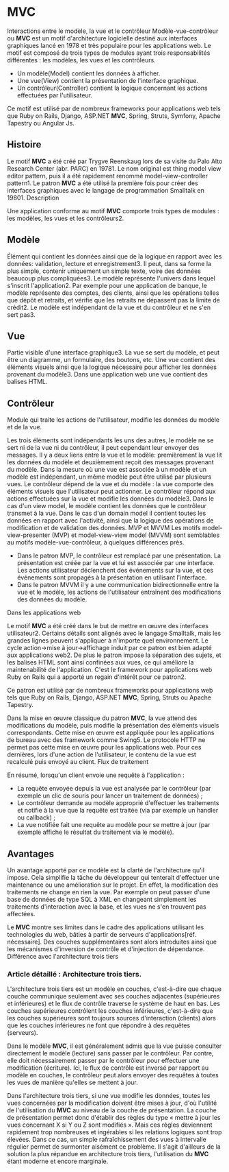 # **MVC**
Interactions entre le modèle, la vue et le contrôleur
Modèle-vue-contrôleur ou **MVC** est un motif d'architecture logicielle destiné aux interfaces graphiques lancé en 1978 et très populaire pour les applications web. Le motif est composé de trois types de modules ayant trois responsabilités différentes : les modèles, les vues et les contrôleurs.

- Un modèle(Model) contient les données à afficher.
- Une vue(View) contient la présentation de l'interface graphique.
- Un contrôleur(Controller) contient la logique concernant les actions effectuées par l'utilisateur.

Ce motif est utilisé par de nombreux frameworks pour applications web tels que Ruby on Rails, Django, ASP.NET **MVC**, Spring, Struts, Symfony, Apache Tapestry ou Angular Js.

## Histoire

Le motif **MVC** a été créé par Trygve Reenskaug lors de sa visite du Palo Alto Research Center (abr. PARC) en 19781. 
Le nom original est thing model view editor pattern, puis il a été rapidement renommé model-view-controller pattern1. 
Le patron **MVC** a été utilisé la première fois pour créer des interfaces graphiques avec le langage de programmation Smalltalk en 19801.
Description

Une application conforme au motif **MVC** comporte trois types de modules : les modèles, les vues et les contrôleurs2.

## Modèle
Élément qui contient les données ainsi que de la logique en rapport avec les données: validation, lecture et enregistrement3. Il peut, dans sa forme la plus simple, contenir uniquement un simple texte, voire des données beaucoup plus compliquées3. Le modèle représente l'univers dans lequel s'inscrit l'application2. Par exemple pour une application de banque, le modèle représente des comptes, des clients, ainsi que les opérations telles que dépôt et retraits, et vérifie que les retraits ne dépassent pas la limite de crédit2. Le modèle est indépendant de la vue et du contrôleur et ne s'en sert pas3.

## Vue
Partie visible d'une interface graphique3. La vue se sert du modèle, et peut être un diagramme, un formulaire, des boutons, etc. 
Une vue contient des éléments visuels ainsi que la logique nécessaire pour afficher les données provenant du modèle3. 
Dans une application web une vue contient des balises HTML.

## Contrôleur
Module qui traite les actions de l'utilisateur, modifie les données du modèle et de la vue.

Les trois éléments sont indépendants les uns des autres, le modèle ne se sert ni de la vue ni du contrôleur, il peut cependant leur envoyer des messages. 
Il y a deux liens entre la vue et le modèle: premièrement la vue lit les données du modèle et deuxièmement reçoit des messages provenant du modèle. 
Dans la mesure où une vue est associée à un modèle et un modèle est indépendant, un même modèle peut être utilisé par plusieurs vues.
Le contrôleur dépend de la vue et du modèle : la vue comporte des éléments visuels que l'utilisateur peut actionner. 
Le contrôleur répond aux actions effectuées sur la vue et modifie les données du modèle3.
Dans le cas d'un view model, le modèle contient les données que le contrôleur transmet à la vue. 
Dans le cas d'un domain model il contient toutes les données en rapport avec l'activité, ainsi que la logique des opérations de modification et de validation des données.
MVP et MVVM
Les motifs model-view-presenter (MVP) et model-view-view model (MVVM) sont semblables au motifs modèle-vue-contrôleur, à quelques différences près.

   - Dans le patron MVP, le contrôleur est remplacé par une présentation. La présentation est créée par la vue et lui est associée par une interface. 
     Les actions utilisateur déclenchent des événements sur la vue, et ces événements sont propagés à la présentation en utilisant l'interface.
   - Dans le patron MVVM il y a une communication bidirectionnelle entre la vue et le modèle, les actions de l'utilisateur entraînent des modifications des données du modèle.

Dans les applications web

Le motif **MVC** a été créé dans le but de mettre en œuvre des interfaces utilisateur2. 
Certains détails sont alignés avec le langage Smalltalk, mais les grandes lignes peuvent s'appliquer à n'importe quel environnement. 
Le cycle action->mise à jour->affichage induit par ce patron est bien adapté aux applications web2. 
De plus le patron impose la séparation des sujets, et les balises HTML sont ainsi confinées aux vues, ce qui améliore la maintenabilité de l'application. 
C'est le framework pour applications web Ruby on Rails qui a apporté un regain d'intérêt pour ce patron2.

Ce patron est utilisé par de nombreux frameworks pour applications web tels que Ruby on Rails, Django, ASP.NET **MVC**, Spring, Struts ou Apache Tapestry.

Dans la mise en œuvre classique du patron **MVC**, la vue attend des modifications du modèle, puis modifie la présentation des éléments visuels correspondants. 
Cette mise en œuvre est appliquée pour les applications de bureau avec des framework comme Swing5. Le protocole HTTP ne permet pas cette mise en œuvre pour les applications web. 
Pour ces dernières, lors d'une action de l'utilisateur, le contenu de la vue est recalculé puis envoyé au client.
Flux de traitement

En résumé, lorsqu'un client envoie une requête à l'application :

- La requête envoyée depuis la vue est analysée par le contrôleur (par exemple un clic de souris pour lancer un traitement de données) ;
- Le contrôleur demande au modèle approprié d'effectuer les traitements et notifie à la vue que la requête est traitée (via par exemple un handler ou callback) ;
- La vue notifiée fait une requête au modèle pour se mettre à jour (par exemple affiche le résultat du traitement via le modèle).

## Avantages	
Un avantage apporté par ce modèle est la clarté de l'architecture qu'il impose. Cela simplifie la tâche du développeur qui tenterait d'effectuer une maintenance ou une amélioration sur le projet. 
En effet, la modification des traitements ne change en rien la vue. Par exemple on peut passer d'une base de données de type SQL à XML en changeant simplement les traitements d'interaction avec la base, et les vues ne s'en trouvent pas affectées.

Le **MVC** montre ses limites dans le cadre des applications utilisant les technologies du web, bâties à partir de serveurs d'applications[réf. nécessaire]. 
Des couches supplémentaires sont alors introduites ainsi que les mécanismes d'inversion de contrôle et d'injection de dépendance.
Différence avec l'architecture trois tiers

### Article détaillé : Architecture trois tiers.

L'architecture trois tiers est un modèle en couches, c'est-à-dire que chaque couche communique seulement avec ses couches adjacentes (supérieures et inférieures) et le flux de contrôle traverse le système de haut en bas. 
Les couches supérieures contrôlent les couches inférieures, c'est-à-dire que les couches supérieures sont toujours sources d'interaction (clients) alors que les couches inférieures ne font que répondre à des requêtes (serveurs).

Dans le modèle **MVC**, il est généralement admis que la vue puisse consulter directement le modèle (lecture) sans passer par le contrôleur.
Par contre, elle doit nécessairement passer par le contrôleur pour effectuer une modification (écriture). 
Ici, le flux de contrôle est inversé par rapport au modèle en couches, le contrôleur peut alors envoyer des requêtes à toutes les vues de manière qu'elles se mettent à jour.

Dans l'architecture trois tiers, si une vue modifie les données, toutes les vues concernées par la modification doivent être mises à jour, d'où l'utilité de l'utilisation du **MVC** au niveau de la couche de présentation. 
La couche de présentation permet donc d'établir des règles du type « mettre à jour les vues concernant X si Y ou Z sont modifiés ». 
Mais ces règles deviennent rapidement trop nombreuses et ingérables si les relations logiques sont trop élevées. 
Dans ce cas, un simple rafraîchissement des vues à intervalle régulier permet de surmonter aisément ce problème. 
Il s'agit d'ailleurs de la solution la plus répandue en architecture trois tiers, l'utilisation du **MVC** étant moderne et encore marginale.